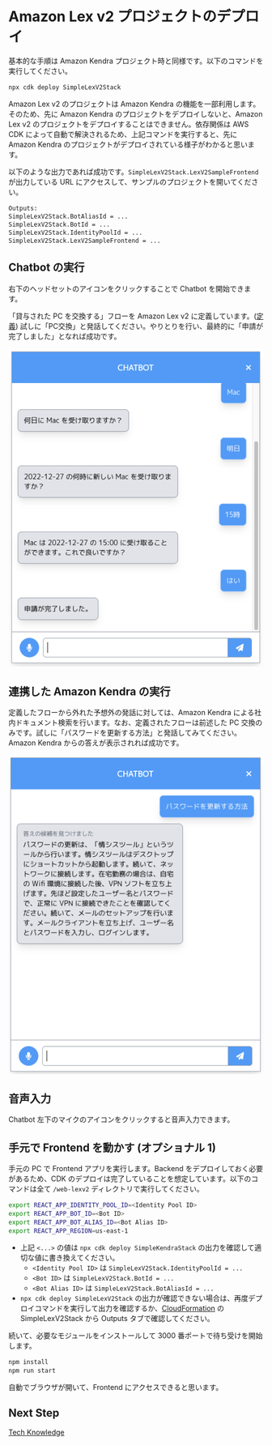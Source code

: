 # Amazon Lex v2 プロジェクトのデプロイ

基本的な手順は Amazon Kendra プロジェクト時と同様です。以下のコマンドを実行してください。

```bash
npx cdk deploy SimpleLexV2Stack
```

Amazon Lex v2 のプロジェクトは Amazon Kendra の機能を一部利用します。そのため、先に Amazon Kendra のプロジェクトをデプロイしないと、Amazon Lex v2 のプロジェクトをデプロイすることはできません。依存関係は AWS CDK によって自動で解決されるため、上記コマンドを実行すると、先に Amazon Kendra のプロジェクトがデプロイされている様子がわかると思います。

以下のような出力であれば成功です。`SimpleLexV2Stack.LexV2SampleFrontend` が出力している URL にアクセスして、サンプルのプロジェクトを開いてください。

```
Outputs:
SimpleLexV2Stack.BotAliasId = ...
SimpleLexV2Stack.BotId = ...
SimpleLexV2Stack.IdentityPoolId = ...
SimpleLexV2Stack.LexV2SampleFrontend = ...
```

## Chatbot の実行

右下のヘッドセットのアイコンをクリックすることで Chatbot を開始できます。

「貸与された PC を交換する」フローを Amazon Lex v2 に定義しています。([定義](/lib/simple-lexv2-stack.ts)) 試しに「PC交換」と発話してください。やりとりを行い、最終的に「申請が完了しました」となれば成功です。

![lexv2-pc-replacement.png](/imgs/lexv2-pc-replacement.png)

## 連携した Amazon Kendra の実行

定義したフローから外れた予想外の発話に対しては、Amazon Kendra による社内ドキュメント検索を行います。なお、定義されたフローは前述した PC 交換のみです。試しに「パスワードを更新する方法」と発話してみてください。Amazon Kendra からの答えが表示されれば成功です。

![lexv2-update-password.png](/imgs/lexv2-update-password.png)

## 音声入力

Chatbot 左下のマイクのアイコンをクリックすると音声入力できます。

## 手元で Frontend を動かす (オプショナル 1)

手元の PC で Frontend アプリを実行します。Backend をデプロイしておく必要があるため、CDK のデプロイは完了していることを想定しています。以下のコマンドは全て `/web-lexv2` ディレクトリで実行してください。

```bash
export REACT_APP_IDENTITY_POOL_ID=<Identity Pool ID>
export REACT_APP_BOT_ID=<Bot ID>
export REACT_APP_BOT_ALIAS_ID=<Bot Alias ID>
export REACT_APP_REGION=us-east-1
```

- 上記 `<...>` の値は `npx cdk deploy SimpleKendraStack` の出力を確認して適切な値に書き換えてください。
  - `<Identity Pool ID>` は `SimpleLexV2Stack.IdentityPoolId = ...`
  - `<Bot ID>` は `SimpleLexV2Stack.BotId = ...`
  - `<Bot Alias ID>` は `SimpleLexV2Stack.BotAliasId = ...`
- `npx cdk deploy SimpleLexV2Stack` の出力が確認できない場合は、再度デプロイコマンドを実行して出力を確認するか、[CloudFormation](https://console.aws.amazon.com/cloudformation) の SimpleLexV2Stack から Outputs タブで確認してください。

続いて、必要なモジュールをインストールして 3000 番ポートで待ち受けを開始します。

```bash
npm install
npm run start
```

自動でブラウザが開いて、Frontend にアクセスできると思います。

## Next Step

[Tech Knowledge](/guide/05_TECH_KNOWLEDGE.md)

